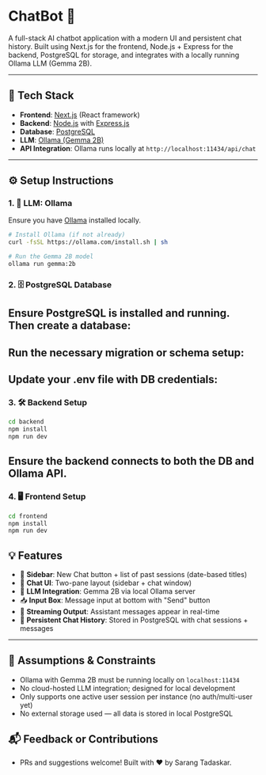 # ChatBot 🤖

A full-stack AI chatbot application with a modern UI and persistent chat history. Built using Next.js for the frontend, Node.js + Express for the backend, PostgreSQL for storage, and integrates with a locally running Ollama LLM (Gemma 2B).

---

## 🚀 Tech Stack

- **Frontend**: [Next.js](https://nextjs.org/) (React framework)
- **Backend**: [Node.js](https://nodejs.org/) with [Express.js](https://expressjs.com/)
- **Database**: [PostgreSQL](https://www.postgresql.org/)
- **LLM**: [Ollama (Gemma 2B)](https://ollama.com/)
- **API Integration**: Ollama runs locally at `http://localhost:11434/api/chat`

---

## ⚙️ Setup Instructions

### 1. 🧠 LLM: Ollama

Ensure you have [Ollama](https://ollama.com/) installed locally.

```bash
# Install Ollama (if not already)
curl -fsSL https://ollama.com/install.sh | sh

# Run the Gemma 2B model
ollama run gemma:2b

```
### 2. 🗄️ PostgreSQL Database

## Ensure PostgreSQL is installed and running. Then create a database:

## Run the necessary migration or schema setup:

## Update your .env file with DB credentials:

### 3. 🛠️ Backend Setup
```bash
cd backend
npm install
npm run dev
```
## Ensure the backend connects to both the DB and Ollama API.

### 4. 🖥️ Frontend Setup
```bash
cd frontend
npm install
npm run dev
```

## 💡 Features

- 🧭 **Sidebar**: New Chat button + list of past sessions (date-based titles)
- 💬 **Chat UI**: Two-pane layout (sidebar + chat window)
- 🧠 **LLM Integration**: Gemma 2B via local Ollama server
- 📥 **Input Box**: Message input at bottom with "Send" button
- 🔄 **Streaming Output**: Assistant messages appear in real-time
- 💾 **Persistent Chat History**: Stored in PostgreSQL with chat sessions + messages

---

## 📌 Assumptions & Constraints

- Ollama with Gemma 2B must be running locally on `localhost:11434`
- No cloud-hosted LLM integration; designed for local development
- Only supports one active user session per instance (no auth/multi-user yet)
- No external storage used — all data is stored in local PostgreSQL

## 📬 Feedback or Contributions
- PRs and suggestions welcome! Built with ❤️ by Sarang Tadaskar.